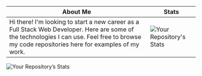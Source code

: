

| About Me                            | Stats                               | 
|-------------------------------------|-------------------------------------|
| Hi there! I'm looking to start a new career as a Full Stack Web Developer. Here are some of the technologies I can use. Feel free to browse my code repositories here for examples of my work. | ![Your Repository's Stats](https://github-readme-stats.vercel.app/api/top-langs/?username=fetchcat&theme=onedark) | 

![Your Repository’s Stats](https://github-readme-stats.vercel.app/api?username=fetchcat&show_icons=true&theme=onedark)


